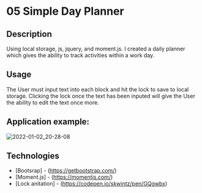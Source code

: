 # 05 Simple Day Planner

## Description

Using local storage, js, jquery, and moment.js. I created a daily planner which gives the ability to track activities within a work day.

## Usage

The User must input text into each block and hit the lock to save to local storage. Clicking the lock once the text has been inputed will give the User the ability to edit the text once more.

## Application example:

![2022-01-02_20-28-08](https://user-images.githubusercontent.com/1167845/147899740-20ecf9f5-deff-4890-b02c-f2ee27916526.jpg)

## Technologies

- [Bootsrap] - (https://getbootstrap.com/)
- [Moment.js] - (https://momentjs.com/)
- [Lock anitation] - (https://codepen.io/skwintz/pen/GQgwbx)
